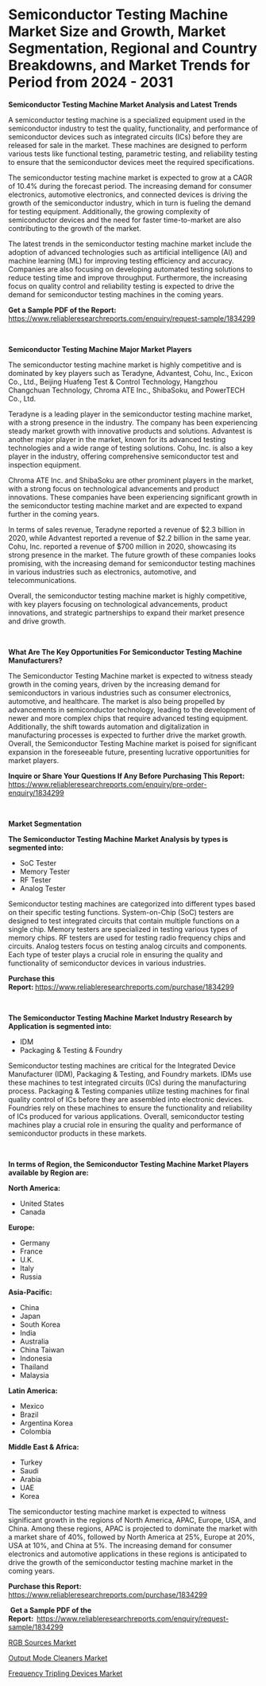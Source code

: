 <p><h1>Semiconductor Testing Machine Market Size and Growth, Market Segmentation, Regional and Country Breakdowns, and Market Trends for Period from 2024 -  2031</h1></p><p><strong>Semiconductor Testing Machine Market Analysis and Latest Trends</strong></p>
<p><p>A semiconductor testing machine is a specialized equipment used in the semiconductor industry to test the quality, functionality, and performance of semiconductor devices such as integrated circuits (ICs) before they are released for sale in the market. These machines are designed to perform various tests like functional testing, parametric testing, and reliability testing to ensure that the semiconductor devices meet the required specifications.</p><p>The semiconductor testing machine market is expected to grow at a CAGR of 10.4% during the forecast period. The increasing demand for consumer electronics, automotive electronics, and connected devices is driving the growth of the semiconductor industry, which in turn is fueling the demand for testing equipment. Additionally, the growing complexity of semiconductor devices and the need for faster time-to-market are also contributing to the growth of the market.</p><p>The latest trends in the semiconductor testing machine market include the adoption of advanced technologies such as artificial intelligence (AI) and machine learning (ML) for improving testing efficiency and accuracy. Companies are also focusing on developing automated testing solutions to reduce testing time and improve throughput. Furthermore, the increasing focus on quality control and reliability testing is expected to drive the demand for semiconductor testing machines in the coming years.</p></p>
<p><strong>Get a Sample PDF of the Report:&nbsp;</strong> <a href="https://www.reliableresearchreports.com/enquiry/request-sample/1834299">https://www.reliableresearchreports.com/enquiry/request-sample/1834299</a></p>
<p>&nbsp;</p>
<p><strong>Semiconductor Testing Machine Major Market Players</strong></p>
<p><p>The semiconductor testing machine market is highly competitive and is dominated by key players such as Teradyne, Advantest, Cohu, Inc., Exicon Co., Ltd., Beijing Huafeng Test & Control Technology, Hangzhou Changchuan Technology, Chroma ATE Inc., ShibaSoku, and PowerTECH Co., Ltd.</p><p>Teradyne is a leading player in the semiconductor testing machine market, with a strong presence in the industry. The company has been experiencing steady market growth with innovative products and solutions. Advantest is another major player in the market, known for its advanced testing technologies and a wide range of testing solutions. Cohu, Inc. is also a key player in the industry, offering comprehensive semiconductor test and inspection equipment. </p><p>Chroma ATE Inc. and ShibaSoku are other prominent players in the market, with a strong focus on technological advancements and product innovations. These companies have been experiencing significant growth in the semiconductor testing machine market and are expected to expand further in the coming years.</p><p>In terms of sales revenue, Teradyne reported a revenue of $2.3 billion in 2020, while Advantest reported a revenue of $2.2 billion in the same year. Cohu, Inc. reported a revenue of $700 million in 2020, showcasing its strong presence in the market. The future growth of these companies looks promising, with the increasing demand for semiconductor testing machines in various industries such as electronics, automotive, and telecommunications. </p><p>Overall, the semiconductor testing machine market is highly competitive, with key players focusing on technological advancements, product innovations, and strategic partnerships to expand their market presence and drive growth.</p></p>
<p>&nbsp;</p>
<p><strong>What Are The Key Opportunities For Semiconductor Testing Machine Manufacturers?</strong></p>
<p><p>The Semiconductor Testing Machine market is expected to witness steady growth in the coming years, driven by the increasing demand for semiconductors in various industries such as consumer electronics, automotive, and healthcare. The market is also being propelled by advancements in semiconductor technology, leading to the development of newer and more complex chips that require advanced testing equipment. Additionally, the shift towards automation and digitalization in manufacturing processes is expected to further drive the market growth. Overall, the Semiconductor Testing Machine market is poised for significant expansion in the foreseeable future, presenting lucrative opportunities for market players.</p></p>
<p><strong>Inquire or Share Your Questions If Any Before Purchasing This Report:</strong> <a href="https://www.reliableresearchreports.com/enquiry/pre-order-enquiry/1834299">https://www.reliableresearchreports.com/enquiry/pre-order-enquiry/1834299</a></p>
<p>&nbsp;</p>
<p><strong>Market Segmentation</strong></p>
<p><strong>The Semiconductor Testing Machine Market Analysis by types is segmented into:</strong></p>
<p><ul><li>SoC Tester</li><li>Memory Tester</li><li>RF Tester</li><li>Analog Tester</li></ul></p>
<p><p>Semiconductor testing machines are categorized into different types based on their specific testing functions. System-on-Chip (SoC) testers are designed to test integrated circuits that contain multiple functions on a single chip. Memory testers are specialized in testing various types of memory chips. RF testers are used for testing radio frequency chips and circuits. Analog testers focus on testing analog circuits and components. Each type of tester plays a crucial role in ensuring the quality and functionality of semiconductor devices in various industries.</p></p>
<p><strong>Purchase this Report:&nbsp;</strong><a href="https://www.reliableresearchreports.com/purchase/1834299">https://www.reliableresearchreports.com/purchase/1834299</a></p>
<p>&nbsp;</p>
<p><strong>The Semiconductor Testing Machine Market Industry Research by Application is segmented into:</strong></p>
<p><ul><li>IDM</li><li>Packaging & Testing & Foundry</li></ul></p>
<p><p>Semiconductor testing machines are critical for the Integrated Device Manufacturer (IDM), Packaging & Testing, and Foundry markets. IDMs use these machines to test integrated circuits (ICs) during the manufacturing process. Packaging & Testing companies utilize testing machines for final quality control of ICs before they are assembled into electronic devices. Foundries rely on these machines to ensure the functionality and reliability of ICs produced for various applications. Overall, semiconductor testing machines play a crucial role in ensuring the quality and performance of semiconductor products in these markets.</p></p>
<p>&nbsp;</p>
<p><strong>In terms of Region, the Semiconductor Testing Machine Market Players available by Region are:</strong></p>
<p>
    <p> <strong> North America: </strong>
        <ul>
            <li>United States</li>
            <li>Canada</li>
        </ul>
        </p> 
    <p> <strong> Europe: </strong>
        <ul>
            <li>Germany</li>
            <li>France</li>
            <li>U.K.</li>
            <li>Italy</li>
            <li>Russia</li>
        </ul>
        </p> 
    <p> <strong> Asia-Pacific: </strong>
        <ul>
            <li>China</li>
            <li>Japan</li>
            <li>South Korea</li>
            <li>India</li>
            <li>Australia</li>
            <li>China Taiwan</li>
            <li>Indonesia</li>
            <li>Thailand</li>
            <li>Malaysia</li>
        </ul>
        </p> 
    <p> <strong> Latin America: </strong>
        <ul>
            <li>Mexico</li>
            <li>Brazil</li>
            <li>Argentina Korea</li>
            <li>Colombia</li>
        </ul>
        </p> 
    <p> <strong> Middle East & Africa: </strong>
        <ul>
            <li>Turkey</li>
            <li>Saudi</li>
            <li>Arabia</li>
            <li>UAE</li>
            <li>Korea</li>
        </ul>
    </p>
    </p>
<p><p>The semiconductor testing machine market is expected to witness significant growth in the regions of North America, APAC, Europe, USA, and China. Among these regions, APAC is projected to dominate the market with a market share of 40%, followed by North America at 25%, Europe at 20%, USA at 10%, and China at 5%. The increasing demand for consumer electronics and automotive applications in these regions is anticipated to drive the growth of the semiconductor testing machine market in the coming years.</p></p>
<p><strong>Purchase this Report: </strong><a href="https://www.reliableresearchreports.com/purchase/1834299">https://www.reliableresearchreports.com/purchase/1834299</a></p>
<p>&nbsp;<strong>Get a Sample PDF of the Report:&nbsp;&nbsp;</strong><a href="https://www.reliableresearchreports.com/enquiry/request-sample/1834299">https://www.reliableresearchreports.com/enquiry/request-sample/1834299</a></p>
<p><strong></strong></p>
<p><p><a href="https://github.com/kosella/Market-Research-Report-List-2/blob/main/rgb-sources-market.md">RGB Sources Market</a></p><p><a href="https://github.com/kufem1/Market-Research-Report-List-2/blob/main/output-mode-cleaners-market.md">Output Mode Cleaners Market</a></p><p><a href="https://github.com/nathandecarvalho/Market-Research-Report-List-2/blob/main/frequency-tripling-devices-market.md">Frequency Tripling Devices Market</a></p></p>